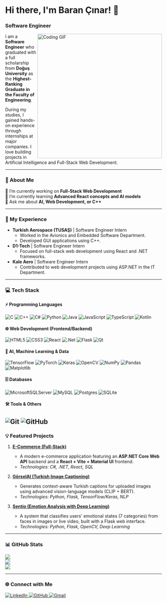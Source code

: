 # Hi there, I'm Baran Çınar! 👋
### Software Engineer

<a href="https://github.com/barancinar">
  <img align="right" width="400" src="https://media.giphy.com/media/qgQUggAC3Pfv687qPC/giphy.gif" alt="Coding GIF">
</a>

I am a **Software Engineer** who graduated with a full scholarship from **Doğuş University** as the **Highest-Ranking Graduate in the Faculty of Engineering**.

During my studies, I gained hands-on experience through internships at major companies. I love building projects in Artificial Intelligence and Full-Stack Web Development.

---

### 💫 About Me
🔭 I’m currently working on **Full-Stack Web Development** <br>
🌱 I’m currently learning **Advanced React concepts and AI models** <br>
💬 Ask me about **AI, Web Development, or C++**

---

### 🚀 My Experience
-   **Turkish Aerospace (TUSAŞ)** | Software Engineer Intern
    -   Worked in the Avionics and Embedded Software Department.
    -   Developed GUI applications using C++.
-   **D1-Tech** | Software Engineer Intern
    -   Focused on full-stack web development using React and .NET frameworks.
-   **Kale Aero** | Software Engineer Intern
    -   Contributed to web development projects using ASP.NET in the IT Department.

---

### 💻 Tech Stack


#### ⚡ Programming Languages
![C](https://img.shields.io/badge/c-%2300599C.svg?style=flat&logo=c&logoColor=white) ![C++](https://img.shields.io/badge/c++-%2300599C.svg?style=flat&logo=c%2B%2B&logoColor=white) ![C#](https://img.shields.io/badge/c%23-%23239120.svg?style=flat&logo=csharp&logoColor=white) ![Python](https://img.shields.io/badge/python-3670A0?style=flat&logo=python&logoColor=ffdd54) ![Java](https://img.shields.io/badge/java-%23ED8B00.svg?style=flat&logo=openjdk&logoColor=white) ![JavaScript](https://img.shields.io/badge/javascript-%23323330.svg?style=flat&logo=javascript&logoColor=%23F7DF1E) ![TypeScript](https://img.shields.io/badge/typescript-%23007ACC.svg?style=flat&logo=typescript&logoColor=white) ![Kotlin](https://img.shields.io/badge/kotlin-%237F52FF.svg?style=flat&logo=kotlin&logoColor=white)

#### 🌐 Web Development (Frontend/Backend)
![HTML5](https://img.shields.io/badge/html5-%23E34F26.svg?style=flat&logo=html5&logoColor=white) ![CSS3](https://img.shields.io/badge/css3-%231572B6.svg?style=flat&logo=css3&logoColor=white) ![React](https://img.shields.io/badge/react-%2320232a.svg?style=flat&logo=react&logoColor=%2361DAFB) ![.Net](https://img.shields.io/badge/.NET-5C2D91?style=flat&logo=.net&logoColor=white) ![Flask](https://img.shields.io/badge/flask-%23000.svg?style=flat&logo=flask&logoColor=white) ![Qt](https://img.shields.io/badge/Qt-%23217346.svg?style=flat&logo=Qt&logoColor=white)

#### 🧠 AI, Machine Learning & Data
![TensorFlow](https://img.shields.io/badge/TensorFlow-%23FF6F00.svg?style=flat&logo=TensorFlow&logoColor=white) ![PyTorch](https://img.shields.io/badge/PyTorch-%23EE4C2C.svg?style=flat&logo=PyTorch&logoColor=white) ![Keras](https://img.shields.io/badge/Keras-%23D00000.svg?style=flat&logo=Keras&logoColor=white) ![OpenCV](https://img.shields.io/badge/opencv-%23white.svg?style=flat&logo=opencv&logoColor=white) ![NumPy](https://img.shields.io/badge/numpy-%23013243.svg?style=flat&logo=numpy&logoColor=white) ![Pandas](https://img.shields.io/badge/pandas-%23150458.svg?style=flat&logo=pandas&logoColor=white) ![Matplotlib](https://img.shields.io/badge/Matplotlib-%23ffffff.svg?style=flat&logo=Matplotlib&logoColor=black)

#### 🗄️ Databases
![MicrosoftSQLServer](https://img.shields.io/badge/Microsoft%20SQL%20Server-CC2927?style=flat&logo=microsoft%20sql%20server&logoColor=white) ![MySQL](https://img.shields.io/badge/mysql-4479A1.svg?style=flat&logo=mysql&logoColor=white) ![Postgres](https://img.shields.io/badge/postgres-%23316192.svg?style=flat&logo=postgresql&logoColor=white) ![SQLite](https://img.shields.io/badge/sqlite-%2307405e.svg?style=flat&logo=sqlite&logoColor=white)

#### 🛠️ Tools & Others
![Git](https://img.shields.io/badge/git-%23F05033.svg?style=flat&logo=git&logoColor=white) ![GitHub](https://img.shields.io/badge/github-%23121011.svg?style=flat&logo=github&logoColor=white)
---

### 💡 Featured Projects

1.  **[E-Commerce (Full-Stack)](https://github.com/barancinar/e-commerce)**
    -   A modern e-commerce application featuring an **ASP.NET Core Web API** backend and a **React + Vite + Material UI** frontend.
    -   *Technologies: C#, .NET, React, SQL*

2.  **[GörselAl (Turkish Image Captioning)](https://github.com/barancinar/TurkishImageCaption)**
    -   Generates context-aware Turkish captions for uploaded images using advanced vision-language models (CLIP + BERT).
    -   *Technologies: Python, Flask, TensorFlow/Keras, NLP*

3.  **[Sentio (Emotion Analysis with Deep Learning)](https://github.com/barancinar/Sentio)**
    -   A system that classifies users' emotional states (7 categories) from faces in images or live video, built with a Flask web interface.
    -   *Technologies: Python, Flask, OpenCV, Deep Learning*

---

### 📊 GitHub Stats

![](https://github-readme-stats.vercel.app/api?username=barancinar&theme=apprentice&hide_border=false&include_all_commits=true&count_private=false)<br/>
![](https://nirzak-streak-stats.vercel.app/?user=barancinar&theme=apprentice&hide_border=false)<br/>
![](https://github-readme-stats.vercel.app/api/top-langs/?username=barancinar&theme=apprentice&hide_border=false&include_all_commits=true&count_private=false&layout=compact)

---

### 🌐 Connect with Me
<p align="left">
  <a href="https://linkedin.com/in/barancinar58" target="_blank">
    <img src="https://img.shields.io/badge/LinkedIn-%230077B5.svg?style=flat&logo=linkedin&logoColor=white" alt="LinkedIn"/>
  </a>
  <a href="https://github.com/barancinar" target="_blank">
    <img src="https://img.shields.io/badge/github-%23121011.svg?style=flat&logo=github&logoColor=white" alt="GitHub"/>
  </a>
  <a href="mailto:cinarbaran2003@gmail.com">
    <img src="https://img.shields.io/badge/Gmail-D14836?style=flat&logo=gmail&logoColor=white" alt="Gmail"/>
  </a>
</p>
